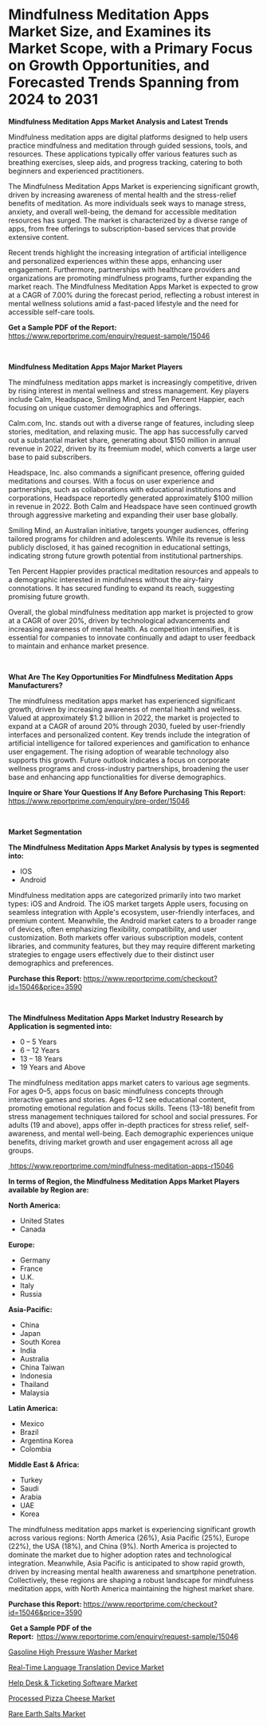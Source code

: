 <p><h1>Mindfulness Meditation Apps Market Size, and Examines its Market Scope, with a Primary Focus on Growth Opportunities, and Forecasted Trends Spanning from 2024 to 2031</h1></p><p><strong>Mindfulness Meditation Apps Market Analysis and Latest Trends</strong></p>
<p><p>Mindfulness meditation apps are digital platforms designed to help users practice mindfulness and meditation through guided sessions, tools, and resources. These applications typically offer various features such as breathing exercises, sleep aids, and progress tracking, catering to both beginners and experienced practitioners.</p><p>The Mindfulness Meditation Apps Market is experiencing significant growth, driven by increasing awareness of mental health and the stress-relief benefits of meditation. As more individuals seek ways to manage stress, anxiety, and overall well-being, the demand for accessible meditation resources has surged. The market is characterized by a diverse range of apps, from free offerings to subscription-based services that provide extensive content.</p><p>Recent trends highlight the increasing integration of artificial intelligence and personalized experiences within these apps, enhancing user engagement. Furthermore, partnerships with healthcare providers and organizations are promoting mindfulness programs, further expanding the market reach. The Mindfulness Meditation Apps Market is expected to grow at a CAGR of 7.00% during the forecast period, reflecting a robust interest in mental wellness solutions amid a fast-paced lifestyle and the need for accessible self-care tools.</p></p>
<p><strong>Get a Sample PDF of the Report:&nbsp;</strong> <a href="https://www.reportprime.com/enquiry/request-sample/15046?utm_campaign=1121&utm_medium=2&utm_source=Github&utm_content=ia&utm_term=29112024&utm_id=mindfulness-meditation-apps">https://www.reportprime.com/enquiry/request-sample/15046</a></p>
<p>&nbsp;</p>
<p><strong>Mindfulness Meditation Apps Major Market Players</strong></p>
<p><p>The mindfulness meditation apps market is increasingly competitive, driven by rising interest in mental wellness and stress management. Key players include Calm, Headspace, Smiling Mind, and Ten Percent Happier, each focusing on unique customer demographics and offerings.</p><p>Calm.com, Inc. stands out with a diverse range of features, including sleep stories, meditation, and relaxing music. The app has successfully carved out a substantial market share, generating about $150 million in annual revenue in 2022, driven by its freemium model, which converts a large user base to paid subscribers.</p><p>Headspace, Inc. also commands a significant presence, offering guided meditations and courses. With a focus on user experience and partnerships, such as collaborations with educational institutions and corporations, Headspace reportedly generated approximately $100 million in revenue in 2022. Both Calm and Headspace have seen continued growth through aggressive marketing and expanding their user base globally.</p><p>Smiling Mind, an Australian initiative, targets younger audiences, offering tailored programs for children and adolescents. While its revenue is less publicly disclosed, it has gained recognition in educational settings, indicating strong future growth potential from institutional partnerships.</p><p>Ten Percent Happier provides practical meditation resources and appeals to a demographic interested in mindfulness without the airy-fairy connotations. It has secured funding to expand its reach, suggesting promising future growth.</p><p>Overall, the global mindfulness meditation app market is projected to grow at a CAGR of over 20%, driven by technological advancements and increasing awareness of mental health. As competition intensifies, it is essential for companies to innovate continually and adapt to user feedback to maintain and enhance market presence.</p></p>
<p>&nbsp;</p>
<p><strong>What Are The Key Opportunities For Mindfulness Meditation Apps Manufacturers?</strong></p>
<p><p>The mindfulness meditation apps market has experienced significant growth, driven by increasing awareness of mental health and wellness. Valued at approximately $1.2 billion in 2022, the market is projected to expand at a CAGR of around 20% through 2030, fueled by user-friendly interfaces and personalized content. Key trends include the integration of artificial intelligence for tailored experiences and gamification to enhance user engagement. The rising adoption of wearable technology also supports this growth. Future outlook indicates a focus on corporate wellness programs and cross-industry partnerships, broadening the user base and enhancing app functionalities for diverse demographics.</p></p>
<p><strong>Inquire or Share Your Questions If Any Before Purchasing This Report:</strong> <a href="https://www.reportprime.com/enquiry/pre-order/15046?utm_campaign=1121&utm_medium=2&utm_source=Github&utm_content=ia&utm_term=29112024&utm_id=mindfulness-meditation-apps">https://www.reportprime.com/enquiry/pre-order/15046</a></p>
<p>&nbsp;</p>
<p><strong>Market Segmentation</strong></p>
<p><strong>The Mindfulness Meditation Apps Market Analysis by types is segmented into:</strong></p>
<p><ul><li>IOS</li><li>Android</li></ul></p>
<p><p>Mindfulness meditation apps are categorized primarily into two market types: iOS and Android. The iOS market targets Apple users, focusing on seamless integration with Apple's ecosystem, user-friendly interfaces, and premium content. Meanwhile, the Android market caters to a broader range of devices, often emphasizing flexibility, compatibility, and user customization. Both markets offer various subscription models, content libraries, and community features, but they may require different marketing strategies to engage users effectively due to their distinct user demographics and preferences.</p></p>
<p><strong>Purchase this Report:&nbsp;</strong><a href="https://www.reportprime.com/checkout?id=15046&price=3590&utm_campaign=1121&utm_medium=2&utm_source=Github&utm_content=ia&utm_term=29112024&utm_id=mindfulness-meditation-apps">https://www.reportprime.com/checkout?id=15046&price=3590</a></p>
<p>&nbsp;</p>
<p><strong>The Mindfulness Meditation Apps Market Industry Research by Application is segmented into:</strong></p>
<p><ul><li>0 – 5 Years</li><li>6 – 12 Years</li><li>13 – 18 Years</li><li>19 Years and Above</li></ul></p>
<p><p>The mindfulness meditation apps market caters to various age segments. For ages 0–5, apps focus on basic mindfulness concepts through interactive games and stories. Ages 6–12 see educational content, promoting emotional regulation and focus skills. Teens (13–18) benefit from stress management techniques tailored for school and social pressures. For adults (19 and above), apps offer in-depth practices for stress relief, self-awareness, and mental well-being. Each demographic experiences unique benefits, driving market growth and user engagement across all age groups.</p></p>
<p><a href="https://www.reportprime.com/mindfulness-meditation-apps-r15046?utm_campaign=1121&utm_medium=2&utm_source=Github&utm_content=ia&utm_term=29112024&utm_id=mindfulness-meditation-apps">&nbsp;https://www.reportprime.com/mindfulness-meditation-apps-r15046</a></p>
<p><strong>In terms of Region, the Mindfulness Meditation Apps Market Players available by Region are:</strong></p>
<p>
    <p> <strong> North America: </strong>
        <ul>
            <li>United States</li>
            <li>Canada</li>
        </ul>
        </p> 
    <p> <strong> Europe: </strong>
        <ul>
            <li>Germany</li>
            <li>France</li>
            <li>U.K.</li>
            <li>Italy</li>
            <li>Russia</li>
        </ul>
        </p> 
    <p> <strong> Asia-Pacific: </strong>
        <ul>
            <li>China</li>
            <li>Japan</li>
            <li>South Korea</li>
            <li>India</li>
            <li>Australia</li>
            <li>China Taiwan</li>
            <li>Indonesia</li>
            <li>Thailand</li>
            <li>Malaysia</li>
        </ul>
        </p> 
    <p> <strong> Latin America: </strong>
        <ul>
            <li>Mexico</li>
            <li>Brazil</li>
            <li>Argentina Korea</li>
            <li>Colombia</li>
        </ul>
        </p> 
    <p> <strong> Middle East & Africa: </strong>
        <ul>
            <li>Turkey</li>
            <li>Saudi</li>
            <li>Arabia</li>
            <li>UAE</li>
            <li>Korea</li>
        </ul>
    </p>
    </p>
<p><p>The mindfulness meditation apps market is experiencing significant growth across various regions: North America (26%), Asia Pacific (25%), Europe (22%), the USA (18%), and China (9%). North America is projected to dominate the market due to higher adoption rates and technological integration. Meanwhile, Asia Pacific is anticipated to show rapid growth, driven by increasing mental health awareness and smartphone penetration. Collectively, these regions are shaping a robust landscape for mindfulness meditation apps, with North America maintaining the highest market share.</p></p>
<p><strong>Purchase this Report: </strong><a href="https://www.reportprime.com/checkout?id=15046&price=3590&utm_campaign=1121&utm_medium=2&utm_source=Github&utm_content=ia&utm_term=29112024&utm_id=mindfulness-meditation-apps">https://www.reportprime.com/checkout?id=15046&price=3590</a></p>
<p>&nbsp;<strong>Get a Sample PDF of the Report:&nbsp;&nbsp;</strong><a href="https://www.reportprime.com/enquiry/request-sample/15046?utm_campaign=1121&utm_medium=2&utm_source=Github&utm_content=ia&utm_term=29112024&utm_id=mindfulness-meditation-apps">https://www.reportprime.com/enquiry/request-sample/15046</a></p>
<p><strong></strong></p>
<p><p><a href="https://issuu.com/reportprime-2/docs/gasoline-high-pressure-washer-market-size-2030.ppt?utm_campaign=1121&utm_medium=2&utm_source=Github&utm_content=ia&utm_term=29112024&utm_id=mindfulness-meditation-apps">Gasoline High Pressure Washer Market</a></p><p><a href="https://issuu.com/reportprime-2/docs/real-time-language-translation-device-market-size-?utm_campaign=1121&utm_medium=2&utm_source=Github&utm_content=ia&utm_term=29112024&utm_id=mindfulness-meditation-apps">Real-Time Language Translation Device Market</a></p><p><a href="https://github.com/rodinayygacklezi/Market-Research-Report-List-1/blob/main/help-desk-ticketing-software-market.md?utm_campaign=1121&utm_medium=2&utm_source=Github&utm_content=ia&utm_term=29112024&utm_id=mindfulness-meditation-apps">Help Desk & Ticketing Software Market</a></p><p><a href="https://www.linkedin.com/pulse/surfing-processed-pizza-cheese-wave-riding-market-currents-2031-qeqsf?utm_campaign=1121&utm_medium=2&utm_source=Github&utm_content=ia&utm_term=29112024&utm_id=mindfulness-meditation-apps">Processed Pizza Cheese Market</a></p><p><a href="https://www.linkedin.com/pulse/rare-earth-salts-market-emerging-trends-future-prospects-d22ke?utm_campaign=1121&utm_medium=2&utm_source=Github&utm_content=ia&utm_term=29112024&utm_id=mindfulness-meditation-apps">Rare Earth Salts Market</a></p></p>